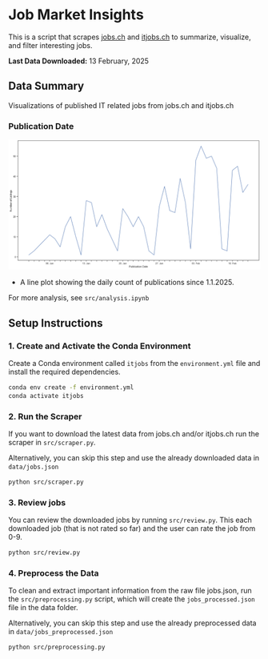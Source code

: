 # Job Market Insights
This is a script that scrapes [jobs.ch](https://www.jobs.ch/en/) and [itjobs.ch](https://www.itjobs.ch/jobs/) to summarize, visualize, and filter interesting jobs.

**Last Data Downloaded:** 13 February, 2025


## Data Summary
Visualizations of published IT related jobs from jobs.ch and itjobs.ch 
### Publication Date
![Plot of Publication Date Distribution](plots/time.png)
* A line plot showing the daily count of publications since 1.1.2025.

For more analysis, see `src/analysis.ipynb`

## **Setup Instructions**
### 1. Create and Activate the Conda Environment
Create a Conda environment called `itjobs` from the `environment.yml` file and install the required dependencies.

```bash
conda env create -f environment.yml
conda activate itjobs
```
### 2. Run the Scraper
If you want to download the latest data from jobs.ch and/or itjobs.ch run the scraper in `src/scraper.py`.

Alternatively, you can skip this step and use the already downloaded data in `data/jobs.json`
```bash
python src/scraper.py
```
### 3. Review jobs
You can review the downloaded jobs by running `src/review.py`. This each downloaded job (that is not rated so far) and the user can rate the job from 0-9.
```bash
python src/review.py
```
### 4. Preprocess the Data
To clean and extract important information from the raw file jobs.json, run the `src/preprocessing.py` script, which will create the `jobs_processed.json` file in the data folder.

Alternatively, you can skip this step and use the already preprocessed data in `data/jobs_preprocessed.json`
```bash
python src/preprocessing.py
```



